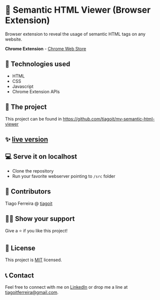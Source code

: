 # 📃 Semantic HTML Viewer (Browser Extension)
Browser extension to reveal the usage of semantic HTML tags on any website.

**Chrome Extension** - [Chrome Web Store](https://chrome.google.com/webstore/detail/semantic-html-viewer/glapikbnefnagjolgppjefchjkjffhog)

## 📡 Technologies used
- HTML
- CSS
- Javascript
- Chrome Extension APIs

## 🚀 The project
This project can be found in https://github.com/tiagoit/mv-semantic-html-viewer

## ✨ [live version](https://chrome.google.com/webstore/detail/semantic-html-viewer/glapikbnefnagjolgppjefchjkjffhog)

## 💻 Serve it on localhost
  - Clone the repository
  - Run your favorite webserver pointing to `/src` folder

## 🤖 Contributors
Tiago Ferreira @ [tiagoit](https://github.com/tiagoit)

## 🙋‍♂ Show your support
Give a ⭐️ if you like this project!

## 📝 License
This project is [MIT](https://github.com/tiagoit/mv-semantic-html-viewer/license.txt) licensed.

## 📞 Contact
Feel free to connect with me on [LinkedIn](https://www.linkedin.com/in/tiagoit-dev/) or drop me a line at <tiagoitferreira@gmail.com>.
